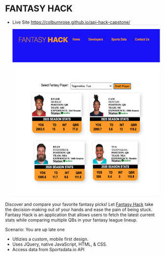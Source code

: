 # FANTASY HACK
- Live Site https://colburnrose.github.io/api-hack-capstone/ 
![](image/landing-page.png)

Discover and compare your favorite fantasy picks! Let [Fantasy Hack](https://colburnrose.github.io/api-hack-capstone/) take the decision-making out of your hands and ease the pain of being stuck. Fantasy Hack is an application that allows users 
to fetch the latest current stats while comparing multiple QBs in your fantasy league lineup.

Scenario: You are up late one 

- Utlizies a custom, mobile first design.
- Uses JQuery, native JavaScript, HTML, & CSS.
- Access data from Sportsdata.io API
